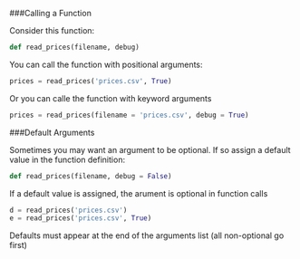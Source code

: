 ###Calling a Function

Consider this function:

```python
def read_prices(filename, debug)
```

You can call the function with positional arguments:

```python
prices = read_prices('prices.csv', True)
```
Or you can calle the function with keyword arguments

```python
prices = read_prices(filename = 'prices.csv', debug = True)
```

###Default Arguments

Sometimes you may want an argument to be optional. If so assign a default value in the function definition:

```python
def read_prices(filename, debug = False)
```
If a default value is assigned, the arument is optional in function calls

```python
d = read_prices('prices.csv')
e = read_prices('prices.csv', True)
```
Defaults must appear at the end of the arguments list (all non-optional go first)

